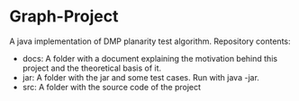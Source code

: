 # Graph-Project
A java implementation of DMP planarity test algorithm.
Repository contents:
- docs: A folder with a document explaining the motivation behind this project and the theoretical basis of it.
- jar: A folder with the jar and some test cases. Run with java -jar.
- src: A folder with the source code of the project

